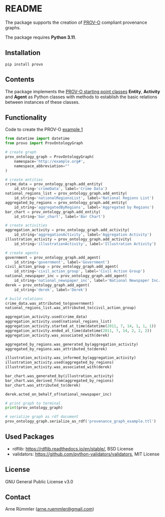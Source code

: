 # README

The package supports the creation of [PROV-O](https://www.w3.org/TR/prov-o/) compliant provenance graphs. 

The package requires __Python 3.11__.

## Installation

`pip install provo`

## Contents

The package implements the [PROV-O starting point classes](https://www.w3.org/TR/prov-o/#starting-points-figure) __Entity__, __Activity__ and __Agent__ as Python classes with methods to establish the basic relations between instances of these classes. 

## Functionality

Code to create the PROV-O [example 1](https://www.w3.org/TR/prov-o/#narrative-example-simple-1)

```python
from datetime import datetime
from provo import ProvOntologyGraph

# create graph
prov_ontology_graph = ProvOntologyGraph(
    namespace='http://example.org#',
    namespace_abbreviation=""
)

# create entities
crime_data = prov_ontology_graph.add_entity(
    id_string='crimeData', label='Crime Data')
national_regions_list = prov_ontology_graph.add_entity(
    id_string='nationalRegionsList', label='National Regions List')
aggregated_by_regions = prov_ontology_graph.add_entity(
    id_string='aggregatedByRegions', label='Aggregated by Regions')
bar_chart = prov_ontology_graph.add_entity(
    id_string='bar_chart', label='Bar Chart')

# create activities
aggregation_activity = prov_ontology_graph.add_activity(
    id_string='aggregationActivity', label='Aggregation Activity')
illustration_activity = prov_ontology_graph.add_activity(
    id_string='illustrationActivity', label='Illustration Activity')

# create agents
government = prov_ontology_graph.add_agent(
    id_string='government', label='Government')
civil_action_group = prov_ontology_graph.add_agent(
    id_string='civil_action_group', label='Civil Action Group')
national_newspaper_inc = prov_ontology_graph.add_agent(
    id_string='national_newspaper_inc', label='National Newspaper Inc.')
derek = prov_ontology_graph.add_agent(
    id_string='derek', label='Derek')

# build relations
crime_data.was_attributed_to(government)
national_regions_list.was_attributed_to(civil_action_group)

aggregation_activity.used(crime_data)
aggregation_activity.used(national_regions_list)
aggregation_activity.started_at_time(datetime(2011, 7, 14, 1, 1, 1))
aggregation_activity.ended_at_time(datetime(2011, 7, 14, 2, 2, 2))
aggregation_activity.was_associated_with(derek)

aggregated_by_regions.was_generated_by(aggregation_activity)
aggregated_by_regions.was_attributed_to(derek)

illustration_activity.was_informed_by(aggregation_activity)
illustration_activity.used(aggregated_by_regions)
illustration_activity.was_associated_with(derek)

bar_chart.was_generated_by(illustration_activity)
bar_chart.was_derived_from(aggregated_by_regions)
bar_chart.was_attributed_to(derek)

derek.acted_on_behalf_of(national_newspaper_inc)

# print graph to terminal
print(prov_ontology_graph)

# serialize graph as rdf document
prov_ontology_graph.serialize_as_rdf('provenance_graph_example.ttl')

```


## Used Packages

- rdflib: https://rdflib.readthedocs.io/en/stable/, BSD License
- validators: https://github.com/python-validators/validators, MIT License


## License

GNU General Public License v3.0

## Contact

Arne Rümmler ([arne.ruemmler@gmail.com](mailto:arne.ruemmler@gmail.com))
